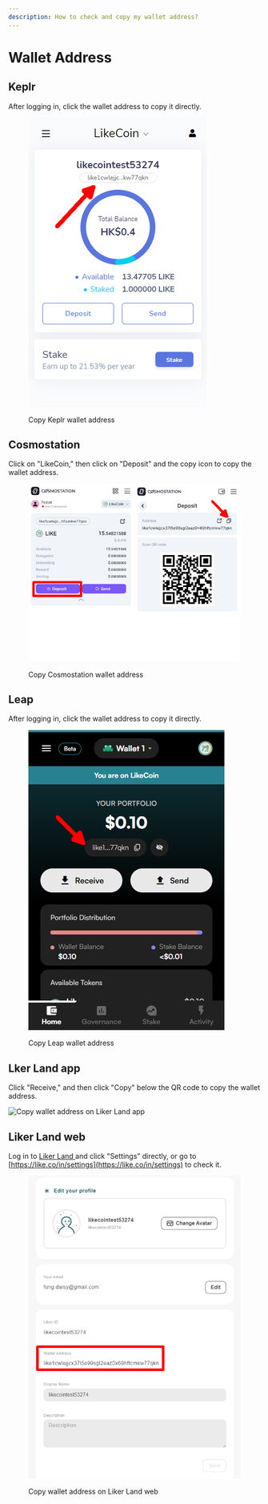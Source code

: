 ```yaml
---
description: How to check and copy my wallet address?
---
```


# Wallet Address

## Keplr

After logging in, click the wallet address to copy it directly.

<figure><img src="../../.gitbook/assets/Keplr wallet address.png" alt=""><figcaption><p>Copy Keplr wallet address</p></figcaption></figure>

## Cosmostation

Click on "LikeCoin," then click on "Deposit" and the copy icon to copy the wallet address.

<figure><img src="../../.gitbook/assets/Comostation wallet address.png" alt=""><figcaption><p>Copy Cosmostation wallet address</p></figcaption></figure>

## Leap

After logging in, click the wallet address to copy it directly.

<figure><img src="../../.gitbook/assets/Leap wallet address.png" alt=""><figcaption><p>Copy Leap wallet address</p></figcaption></figure>

## Lker Land app

Click "Receive," and then click "Copy" below the QR code to copy the wallet address.

![Copy wallet address on Liker Land app](<../../.gitbook/assets/wallet address liker land app en.png>)

## Liker Land web

Log in to [Liker Land ](https://liker.land/)and click "Settings" directly, or go to [https://like.co/in/settings](https://like.co/in/settings) to check it.

<figure><img src="../../.gitbook/assets/Wallet Address Liker Land-en.png" alt=""><figcaption><p>Copy wallet address on Liker Land web</p></figcaption></figure>
